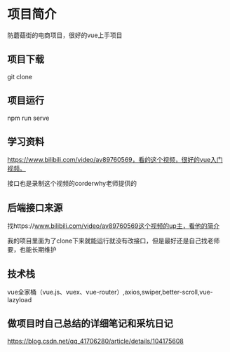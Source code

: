 # 项目简介
防蘑菇街的电商项目，很好的vue上手项目

## 项目下载
git clone

## 项目运行
npm run serve

## 学习资料
https://www.bilibili.com/video/av89760569，看的这个视频，很好的vue入门视频。

接口也是录制这个视频的corderwhy老师提供的

## 后端接口来源
找https://www.bilibili.com/video/av89760569这个视频的up主，看他的简介

我的项目里面为了clone下来就能运行就没有改接口，但是最好还是自己找老师要，也能长期维护

## 技术栈
vue全家桶（vue.js、vuex、vue-router）,axios,swiper,better-scroll,vue-lazyload

## 做项目时自己总结的详细笔记和采坑日记
https://blog.csdn.net/qq_41706280/article/details/104175608